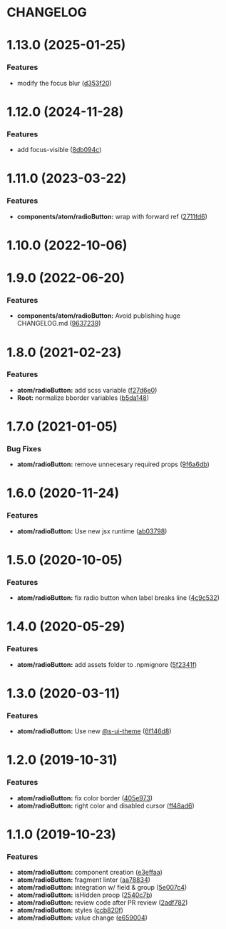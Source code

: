 # CHANGELOG

# 1.13.0 (2025-01-25)


### Features

* modify the focus blur ([d353f20](https://github.com/SUI-Components/sui-components/commit/d353f20e1b8d8ba2661494915f972f3eebddc97c))



# 1.12.0 (2024-11-28)


### Features

* add focus-visible ([8db094c](https://github.com/SUI-Components/sui-components/commit/8db094cbd9ab25d742536b1a017a377817edf058))



# 1.11.0 (2023-03-22)


### Features

* **components/atom/radioButton:** wrap with forward ref ([2711fd6](https://github.com/SUI-Components/sui-components/commit/2711fd6881374c586822fb4c2c50431ddf7af53c))



# 1.10.0 (2022-10-06)



# 1.9.0 (2022-06-20)


### Features

* **components/atom/radioButton:** Avoid publishing huge CHANGELOG.md ([9637239](https://github.com/SUI-Components/sui-components/commit/9637239612fa0c7dcc7ead6d7450ee02ddd11764))



# 1.8.0 (2021-02-23)


### Features

* **atom/radioButton:** add scss variable ([f27d6e0](https://github.com/SUI-Components/sui-components/commit/f27d6e01f005cbd2b04de8b586a01cca14b82d2f))
* **Root:** normalize bborder variables ([b5da148](https://github.com/SUI-Components/sui-components/commit/b5da1482ca96b523f0c168c7040783ce78a7f14d))



# 1.7.0 (2021-01-05)


### Bug Fixes

* **atom/radioButton:** remove unnecesary required props ([9f6a6db](https://github.com/SUI-Components/sui-components/commit/9f6a6db2de22a535be1bda34dedb78cf70001589))



# 1.6.0 (2020-11-24)


### Features

* **atom/radioButton:** Use new jsx runtime ([ab03798](https://github.com/SUI-Components/sui-components/commit/ab0379868ebde2bfd95213d483195995503de7d9))



# 1.5.0 (2020-10-05)


### Features

* **atom/radioButton:** fix radio button when label breaks line ([4c9c532](https://github.com/SUI-Components/sui-components/commit/4c9c532736225d2d5eda9c9a0b732e3a5fb60d5e))



# 1.4.0 (2020-05-29)


### Features

* **atom/radioButton:** add assets folder to .npmignore ([5f2341f](https://github.com/SUI-Components/sui-components/commit/5f2341f127d9d5b9d0405b3bdb34abe6c1c5093e))



# 1.3.0 (2020-03-11)


### Features

* **atom/radioButton:** Use new [@s-ui-theme](https://github.com/s-ui-theme) ([6f146d8](https://github.com/SUI-Components/sui-components/commit/6f146d8c694fcb8f65dde78f380e86ccdbdd2a2d))



# 1.2.0 (2019-10-31)


### Features

* **atom/radioButton:** fix color border ([405e973](https://github.com/SUI-Components/sui-components/commit/405e9734921b716c661da3e9495f4a8d1ac33a42))
* **atom/radioButton:** right color and disabled cursor ([ff48ad6](https://github.com/SUI-Components/sui-components/commit/ff48ad61551645b18346fa48971436c87f523f9e))



# 1.1.0 (2019-10-23)


### Features

* **atom/radioButton:** component creation ([e3effaa](https://github.com/SUI-Components/sui-components/commit/e3effaa364648a5520befc26b7ea15c33cccc1d4))
* **atom/radioButton:** fragment linter ([aa78834](https://github.com/SUI-Components/sui-components/commit/aa78834a55c1ac019a23509b5bb671a22f341475))
* **atom/radioButton:** integration w/ field & group ([5e007c4](https://github.com/SUI-Components/sui-components/commit/5e007c44c0fe2b16003127ee52c0502bec4150f0))
* **atom/radioButton:** isHidden proop ([2540c7b](https://github.com/SUI-Components/sui-components/commit/2540c7bc851c4e8b2053857246b3af0d34eee7b5))
* **atom/radioButton:** review code after PR review ([2adf782](https://github.com/SUI-Components/sui-components/commit/2adf7821d354a0297481426d05f7beb62e9de600))
* **atom/radioButton:** styles ([ccb820f](https://github.com/SUI-Components/sui-components/commit/ccb820fcc90b90c3cb6de4b075c6d696f4c28c73))
* **atom/radioButton:** value change ([e659004](https://github.com/SUI-Components/sui-components/commit/e65900439619c1e29ec8dc5c34d2af6f1d155db1))